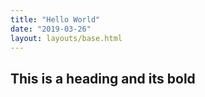 ```yaml
---
title: "Hello World"
date: "2019-03-26"
layout: layouts/base.html
---
```


## This is a heading and **its bold**
